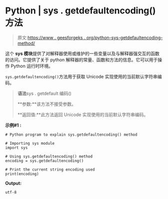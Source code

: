 # Python | sys . getdefaultencoding()方法

> 原文:[https://www . geesforgeks . org/python-sys-getdefaultencoding-method/](https://www.geeksforgeeks.org/python-sys-getdefaultencoding-method/)

这个 **sys 模块**提供了对解释器使用或维护的一些变量以及与解释器强交互的函数的访问。它提供了关于 python 解释器的常量、函数和方法的信息。它可以用于操作 Python 运行时环境。

`sys.getdefaultencoding()`方法用于获取 Unicode 实现使用的当前默认字符串编码。

> **语法**sys . getdefault 编码()
> 
> **参数:**该方法不接受参数。
> 
> **返回值:**此方法返回 Unicode 实现使用的当前默认字符串编码。

**示例#1 :**

```
# Python program to explain sys.getdefaultencoding() method 

# Importing sys module 
import sys 

# Using sys.getdefaultencoding() method 
encoding = sys.getdefaultencoding() 

# Print the current string encoding used 
print(encoding) 
```

**Output:**

```
utf-8

```